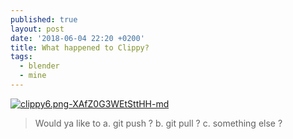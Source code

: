 ```yaml
---
published: true
layout: post
date: '2018-06-04 22:20 +0200'
title: What happened to Clippy?
tags:
  - blender
  - mine
---
```

[![clippy6.png-XAfZ0G3WEtSttHH-md](https://i.imgur.com/WFCrIoF.png)](https://i.imgur.com/4AUozri.png)

> Would ya like to
> a. git push ?
> b. git pull ?
> c. something else ?
